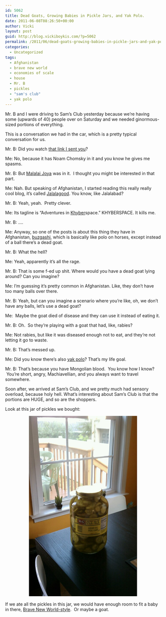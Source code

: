 ```yaml
---
id: 5062
title: Dead Goats, Growing Babies in Pickle Jars, and Yak Polo.
date: 2011-06-08T08:26:50+00:00
author: Vicki
layout: post
guid: http://blog.vickiboykis.com/?p=5062
permalink: /2011/06/dead-goats-growing-babies-in-pickle-jars-and-yak-polo/
categories:
  - Uncategorized
tags:
  - Afghanistan
  - brave new world
  - economies of scale
  - house
  - Mr. B
  - pickles
  - "sam's club"
  - yak polo
---
```

Mr. B and I were driving to Sam&#8217;s Club yesterday because we&#8217;re having some (upwards of 40) people over on Saturday and we needed ginormous-sized portions of everything.

This is a conversation we had in the car, which is a pretty typical conversation for us.

Mr. B: Did you watch [that link I sent you](http://wearemany.org/v/case-for-withdrawal-from-afghanistan)?
  
Me: No, because it has Noam Chomsky in it and you know he gives me spasms.
  
Mr. B: But [Malalai Joya](http://en.wikipedia.org/wiki/Malalai_Joya) was in it.  I thought you might be interested in that part.
  
Me: Nah. But speaking of Afghanistan, I started reading this really really cool blog, it&#8217;s called [Jalalagood](http://www.jalalagood.com/). You know, like Jalalabad?
  
Mr. B: Yeah, yeah.  Pretty clever.
  
Me: Its tagline is &#8220;Adventures in [Khyber](http://en.wikipedia.org/wiki/Khyber_Pass)space.&#8221; KHYBERSPACE. It kills me.
  
Mr. B: &#8230;.
  
Me: Anyway, so one of the posts is about this thing they have in Afghanistan, [buzgashi](http://www.jalalagood.com/2011/03/buzkashi/), which is basically like polo on horses, except instead of a ball there&#8217;s a dead goat.
  
Mr. B: What the hell?
  
Me: Yeah, apparently it&#8217;s all the rage.
  
Mr. B: That is some f-ed up shit. Where would you have a dead goat lying around? Can you imagine?
  
Me: I&#8217;m guessing it&#8217;s pretty common in Afghanistan. Like, they don&#8217;t have too many balls over there.
  
Mr. B: Yeah, but can you imagine a scenario where you&#8217;re like, oh, we don&#8217;t have any balls, let&#8217;s use a dead goat?
  
Me:  Maybe the goat died of disease and they can use it instead of eating it.
  
Mr. B: Oh.  So they&#8217;re playing with a goat that had, like, rabies?
  
Me: Not rabies, but like it was diseased enough not to eat, and they&#8217;re not letting it go to waste.
  
Mr. B: That&#8217;s messed up.
  
Me: Did you know there&#8217;s also [yak polo](http://www.flickr.com/photos/asb353/4029465798/)? That&#8217;s my life goal.
  
Mr. B: That&#8217;s because you have Mongolian blood.  You know how I know?  You&#8217;re short, angry, Machiavellian, and you always want to travel somewhere.

Soon after, we arrived at Sam&#8217;s Club, and we pretty much had sensory overload, because holy hell. What&#8217;s interesting about Sam&#8217;s Club is that the portions are HUGE, and so are the shoppers.

Look at this jar of pickles we bought:

<p style="text-align: center;">
  <a href="https://raw.githubusercontent.com/veekaybee/wlb/gh-pages/assets/images/2011/06/wpid-IMAG0847.jpg"><img class="aligncenter size-full wp-image-5064" title="wpid-IMAG0847.jpg" src="https://raw.githubusercontent.com/veekaybee/wlb/gh-pages/assets/images/2011/06/wpid-IMAG0847.jpg" alt="" width="350" height="583" /></a>
</p>

If we ate all the pickles in this jar, we would have enough room to fit a baby in there, [Brave New World-style](http://www.huxley.net/bnw/one.html).  Or maybe a goat.